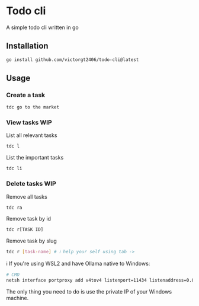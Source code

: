 # Todo cli
A simple todo cli written in go

## Installation

```bash
go install github.com/victorgt2406/todo-cli@latest
```

## Usage

### Create a task
```bash
tdc go to the market
```

### View tasks WIP
List all relevant tasks
```bash
tdc l
```
List the important tasks
```bash
tdc li
```

### Delete tasks WIP
Remove all tasks
```bash
tdc ra
```
Remove task by id
```bash
tdc r[TASK ID]
```

Remove task by slug
```bash
tdc r [task-name] # ℹ️ help your self using tab ->
```

ℹ️ If you're using WSL2 and have Ollama native to Windows:
``` bash
# CMD
netsh interface portproxy add v4tov4 listenport=11434 listenaddress=0.0.0.0 connectport=11434 connectaddress=127.0.0.1
```
The only thing you need to do is use the private IP of your Windows machine.
